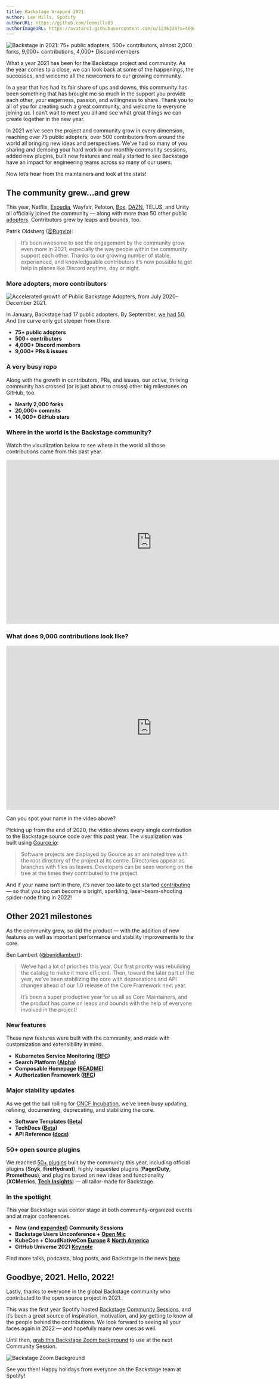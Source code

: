 ```yaml
---
title: Backstage Wrapped 2021
author: Lee Mills, Spotify
authorURL: https://github.com/leemills83
authorImageURL: https://avatars1.githubusercontent.com/u/1236238?s=460&v=4
---
```


![Backstage in 2021: 75+ public adopters, 500+ contributors, almost 2,000 forks, 9,000+ contributions, 4,000+ Discord members](assets/21-12-20/backstage-wrapped-2021.png)

What a year 2021 has been for the Backstage project and community. As the year comes to a close, we can look back at some of the happenings, the successes, and welcome all the newcomers to our growing community.

In a year that has had its fair share of ups and downs, this community has been something that has brought me so much in the support you provide each other, your eagerness, passion, and willingness to share. Thank you to all of you for creating such a great community, and welcome to everyone joining us. I can’t wait to meet you all and see what great things we can create together in the new year.

In 2021 we’ve seen the project and community grow in every dimension, reaching over 75 public adopters, over 500 contributors from around the world all bringing new ideas and perspectives. We’ve had so many of you sharing and demoing your hard work in our monthly community sessions, added new plugins, built new features and really started to see Backstage have an impact for engineering teams across so many of our users.

Now let’s hear from the maintainers and look at the stats!

<!--truncate-->

## The community grew…and grew

This year, Netflix, [Expedia][metrics], Wayfair, Peloton, [Box][10], [DAZN][dazn], TELUS, and Unity all officially joined the community — along with more than 50 other public [adopters][md]. Contributors grew by leaps and bounds, too.

Patrik Oldsberg ([@Rugvip][rugvip]):

> It’s been awesome to see the engagement by the community grow even more in 2021, especially the way people within the community support each other. Thanks to our growing number of stable, experienced, and knowledgeable contributors it’s now possible to get help in places like Discord anytime, day or night.

### More adopters, more contributors

![Accelerated growth of Public Backstage Adopters, from July 2020–December 2021.](assets/21-12-20/public-backstage-adopters-2021.png)

In January, Backstage had 17 public adopters. By September, [we had 50][50]. And the curve only got steeper from there.

- **75+ public adopters**
- **500+ contributors**
- **4,000+ Discord members**
- **9,000+ PRs & issues**

### A very busy repo

Along with the growth in contributors, PRs, and issues, our active, thriving community has crossed (or is just about to cross) other big milestones on GitHub, too.

- **Nearly 2,000 forks**
- **20,000+ commits**
- **14,000+ GitHub stars**

### Where in the world is the Backstage community?

Watch the visualization below to see where in the world all those contributions came from this past year.

<iframe width="780" height="440" src="https://www.youtube.com/embed/O1xtDv_XDt4" frameBorder="0" allow="accelerometer; autoplay; encrypted-media; gyroscope; picture-in-picture" allowFullScreen></iframe>

### What does 9,000 contributions look like?

<iframe width="780" height="440" src="https://www.youtube.com/embed/bCqhoK7it2g" frameBorder="0" allow="accelerometer; autoplay; encrypted-media; gyroscope; picture-in-picture" allowFullScreen></iframe>

Can you spot your name in the video above?

Picking up from the end of 2020, the video shows every single contribution to the Backstage source code over this past year. The visualization was built using [Gource.io][gource]:

> Software projects are displayed by Gource as an animated tree with the root directory of the project at its centre. Directories appear as branches with files as leaves. Developers can be seen working on the tree at the times they contributed to the project.

And if your name isn’t in there, it’s never too late to get started [contributing][contributing] — so that you too can become a bright, sparkling, laser-beam-shooting spider-node thing in 2022!

## Other 2021 milestones

As the community grew, so did the product — with the addition of new features as well as important performance and stability improvements to the core.

Ben Lambert ([@benjdlambert][blam]):

> We’ve had a lot of priorities this year. Our first priority was rebuilding the catalog to make it more efficient. Then, toward the later part of the year, we’ve been stabilizing the core with deprecations and API changes ahead of our 1.0 release of the Core Framework next year.
>
> It’s been a super productive year for us all as Core Maintainers, and the product has come on leaps and bounds with the help of everyone involved in the project!

### New features

These new features were built with the community, and made with customization and extensibility in mind.

- **Kubernetes Service Monitoring ([RFC][k8s])**
- **Search Platform ([Alpha][search])**
- **Composable Homepage ([README][home])**
- **Authorization Framework ([RFC][auth])**

### Major stability updates

As we get the ball rolling for [CNCF Incubation][cncf], we’ve been busy updating, refining, documenting, deprecating, and stabilizing the core.

- **Software Templates ([Beta][scaffolder])**
- **TechDocs ([Beta][techdocs])**
- **API Reference ([docs][api])**

### 50+ open source plugins

We reached [50+ plugins][plugins] built by the community this year, including official plugins (**Snyk**, **FireHydrant**), highly requested plugins (**PagerDuty**, **Prometheus**), and plugins based on new ideas and functionality (**XCMetrics**, **[Tech Insights][techrfc]**) — all tailor-made for Backstage.

### In the spotlight

This year Backstage was center stage at both community-organized events and at major conferences.

- **New (and [expanded][09]) Community Sessions**
- **Backstage Users Unconference + [Open Mic][openmic]**
- **KubeCon + CloudNativeCon [Europe][europe] & [North America][na]**
- **GitHub Universe 2021 [Keynote][day2]**

Find more talks, podcasts, blog posts, and Backstage in the news [here][news].

## Goodbye, 2021. Hello, 2022!

Lastly, thanks to everyone in the global Backstage community who contributed to the open source project in 2021.

This was the first year Spotify hosted [Backstage Community Sessions][meetups], and it’s been a great source of inspiration, motivation, and joy getting to know all the people behind the contributions. We look forward to seeing all your faces again in 2022 — and hopefully many new ones as well.

Until then, [grab this Backstage Zoom background][zoom] to use at the next Community Session.

![Backstage Zoom Background](assets/21-12-20/Backstage-background-02-2021.png)

See you then! Happy holidays from everyone on the Backstage team at Spotify!

[metrics]: https://backstage.spotify.com/blog/measuring-backstage-proof-of-value-at-expedia/
[10]: https://backstage.spotify.com/blog/community-session/10-box-and-spotify-paid-plugins/
[dazn]: https://backstage.spotify.com/blog/adopter-spotlight/dazn/
[md]: https://github.com/backstage/backstage/blob/master/ADOPTERS.md
[rugvip]: https://github.com/Rugvip
[50]: https://backstage.io/blog/2021/09/30/50-public-adopters
[gource]: https://gource.io
[contributing]: https://github.com/backstage/backstage/blob/master/CONTRIBUTING.md
[blam]: https://github.com/benjdlambert
[k8s]: https://github.com/backstage/backstage/issues/2857
[search]: https://backstage.io/blog/2021/06/24/announcing-backstage-search-platform
[home]: https://github.com/backstage/backstage/blob/master/plugins/home/README.md
[auth]: https://backstage.spotify.com/blog/authorization-framework-rfc/
[scaffolder]: https://backstage.io/blog/2021/07/26/software-templates-are-now-in-beta
[techdocs]: https://backstage.io/blog/2021/09/16/the-techdocs-beta-has-landed
[api]: https://backstage.io/docs/reference/
[cncf]: https://github.com/cncf/toc/pull/717
[plugins]: https://backstage.io/plugins
[techrfc]: https://github.com/backstage/backstage/issues/7576
[09]: https://backstage.spotify.com/blog/community-session/09-prometheus-homepage-templates/
[openmic]: https://backstage-openmic.com
[europe]: https://www.youtube.com/watch?v=aIURaocR5D8
[na]: https://backstage.spotify.com/blog/kubecon-na-2021/
[day2]: https://www.youtube.com/watch?v=7yQJlYvpoYs&t=269s
[news]: https://github.com/backstage/community#newsletters
[meetups]: https://github.com/backstage/community#meetups
[zoom]: https://drive.google.com/file/d/14wOPXEBZ5Qmi29ms4Sqp1m56dM0AIHbB/view?usp=sharing
